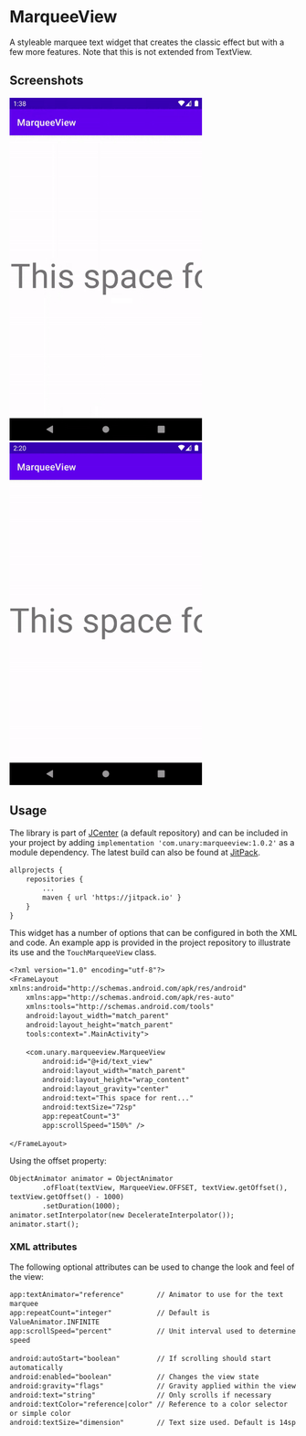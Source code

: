 # MarqueeView
A styleable marquee text widget that creates the classic effect but with a few more features. Note that this is not extended from TextView.
## Screenshots
<img src="/art/screenshot-animation-fling.gif" alt="Screenshot" height=600> <img src="/art/screenshot-animation-repeat.gif" alt="Screenshot" height=600>

## Usage
The library is part of [JCenter](https://bintray.com/rogue/maven/com.unary:marqueeview) (a default repository) and can be included in your project by adding `implementation 'com.unary:marqueeview:1.0.2'` as a module dependency. The latest build can also be found at [JitPack](https://jitpack.io/#com.unary/marqueeview).
```
allprojects {
    repositories {
        ...
        maven { url 'https://jitpack.io' }
    }
}
```
This widget has a number of options that can be configured in both the XML and code. An example app is provided in the project repository to illustrate its use and the `TouchMarqueeView` class.
```
<?xml version="1.0" encoding="utf-8"?>
<FrameLayout xmlns:android="http://schemas.android.com/apk/res/android"
    xmlns:app="http://schemas.android.com/apk/res-auto"
    xmlns:tools="http://schemas.android.com/tools"
    android:layout_width="match_parent"
    android:layout_height="match_parent"
    tools:context=".MainActivity">

    <com.unary.marqueeview.MarqueeView
        android:id="@+id/text_view"
        android:layout_width="match_parent"
        android:layout_height="wrap_content"
        android:layout_gravity="center"
        android:text="This space for rent..."
        android:textSize="72sp"
        app:repeatCount="3"
        app:scrollSpeed="150%" />

</FrameLayout>
```
Using the offset property:
```
ObjectAnimator animator = ObjectAnimator
        .ofFloat(textView, MarqueeView.OFFSET, textView.getOffset(), textView.getOffset() - 1000)
        .setDuration(1000);
animator.setInterpolator(new DecelerateInterpolator());
animator.start();
```
### XML attributes
The following optional attributes can be used to change the look and feel of the view:
```
app:textAnimator="reference"        // Animator to use for the text marquee
app:repeatCount="integer"           // Default is ValueAnimator.INFINITE
app:scrollSpeed="percent"           // Unit interval used to determine speed

android:autoStart="boolean"         // If scrolling should start automatically
android:enabled="boolean"           // Changes the view state
android:gravity="flags"             // Gravity applied within the view
android:text="string"               // Only scrolls if necessary
android:textColor="reference|color" // Reference to a color selector or simple color
android:textSize="dimension"        // Text size used. Default is 14sp
```
